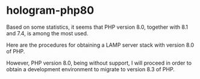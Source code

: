 # hologram-php80

Based on some statistics, it seems that PHP version 8.0, together with 8.1 and 7.4, is among the most used.

Here are the procedures for obtaining a LAMP server stack with version 8.0 of PHP.

However, PHP version 8.0, being without support, I will proceed in order to obtain a development environment to migrate to version 8.3 of PHP.
